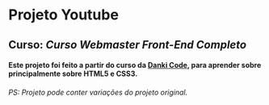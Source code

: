 # **Projeto Youtube**

## Curso: *Curso Webmaster Front-End Completo*

#### Este projeto foi feito a partir do curso da [Danki Code](https://cursos.dankicode.com/), para aprender sobre principalmente sobre HTML5 e CSS3.

###### PS: Projeto pode conter variações do projeto original.